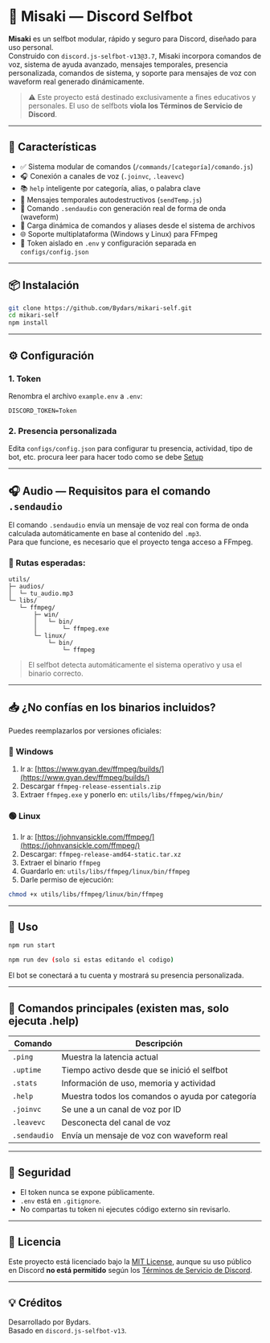 # 💠 Misaki — Discord Selfbot

**Misaki** es un selfbot modular, rápido y seguro para Discord, diseñado para uso personal.  
Construido con `discord.js-selfbot-v13@3.7`, Misaki incorpora comandos de voz, sistema de ayuda avanzado, mensajes temporales, presencia personalizada, comandos de sistema, y soporte para mensajes de voz con waveform real generado dinámicamente.

> ⚠️ Este proyecto está destinado exclusivamente a fines educativos y personales. El uso de selfbots **viola los Términos de Servicio de Discord**.

---

## 🚀 Características

- ✅ Sistema modular de comandos (`/commands/[categoría]/comando.js`)
- 🎧 Conexión a canales de voz (`.joinvc`, `.leavevc`)
- 📚 `help` inteligente por categoría, alias, o palabra clave
- 🧹 Mensajes temporales autodestructivos (`sendTemp.js`)
- 🎤 Comando `.sendaudio` con generación real de forma de onda (waveform)
- 🧠 Carga dinámica de comandos y aliases desde el sistema de archivos
- 🌐 Soporte multiplataforma (Windows y Linux) para FFmpeg
- 🔐 Token aislado en `.env` y configuración separada en `configs/config.json`

---

## 📦 Instalación

```bash
git clone https://github.com/Bydars/mikari-self.git
cd mikari-self
npm install
```

---

## ⚙️ Configuración

### 1. Token

Renombra el archivo `example.env` a `.env`:

```env
DISCORD_TOKEN=Token
```

### 2. Presencia personalizada

Edita `configs/config.json` para configurar tu presencia, actividad, tipo de bot, etc. procura leer para hacer todo como se debe [Setup](configs/README.md)

---

## 🎧 Audio — Requisitos para el comando `.sendaudio`

El comando `.sendaudio` envía un mensaje de voz real con forma de onda calculada automáticamente en base al contenido del `.mp3`.  
Para que funcione, es necesario que el proyecto tenga acceso a FFmpeg.

### 📂 Rutas esperadas:

```
utils/
├─ audios/
│  └─ tu_audio.mp3
└─ libs/
   └─ ffmpeg/
       ├─ win/
       │   └─ bin/
       │       └─ ffmpeg.exe
       └─ linux/
           └─ bin/
               └─ ffmpeg
```

> El selfbot detecta automáticamente el sistema operativo y usa el binario correcto.

---

## 📥 ¿No confías en los binarios incluidos?

Puedes reemplazarlos por versiones oficiales:

### 🔵 Windows

1. Ir a: [https://www.gyan.dev/ffmpeg/builds/](https://www.gyan.dev/ffmpeg/builds/)
2. Descargar `ffmpeg-release-essentials.zip`
3. Extraer `ffmpeg.exe` y ponerlo en: `utils/libs/ffmpeg/win/bin/`

### 🟢 Linux

1. Ir a: [https://johnvansickle.com/ffmpeg/](https://johnvansickle.com/ffmpeg/)
2. Descargar: `ffmpeg-release-amd64-static.tar.xz`
3. Extraer el binario `ffmpeg`
4. Guardarlo en: `utils/libs/ffmpeg/linux/bin/ffmpeg`
5. Darle permiso de ejecución:

```bash
chmod +x utils/libs/ffmpeg/linux/bin/ffmpeg
```

---

## 🧪 Uso

```bash
npm run start 

npm run dev (solo si estas editando el codigo)
```

El bot se conectará a tu cuenta y mostrará su presencia personalizada.

---

## 🧰 Comandos principales (existen mas, solo ejecuta .help)

| Comando     | Descripción                                          |
|-------------|------------------------------------------------------|
| `.ping`     | Muestra la latencia actual                           |
| `.uptime`   | Tiempo activo desde que se inició el selfbot         |
| `.stats`    | Información de uso, memoria y actividad              |
| `.help`     | Muestra todos los comandos o ayuda por categoría     |
| `.joinvc`   | Se une a un canal de voz por ID                      |
| `.leavevc`  | Desconecta del canal de voz                          |
| `.sendaudio`| Envía un mensaje de voz con waveform real            |

---

## 🔐 Seguridad

- El token nunca se expone públicamente.
- `.env` está en `.gitignore`.
- No compartas tu token ni ejecutes código externo sin revisarlo.

---

## 📜 Licencia

Este proyecto está licenciado bajo la [MIT License](LICENSE), aunque su uso público en Discord **no está permitido** según los [Términos de Servicio de Discord](https://discord.com/terms).

---

## 💡 Créditos

Desarrollado por Bydars.  
Basado en `discord.js-selfbot-v13`.
